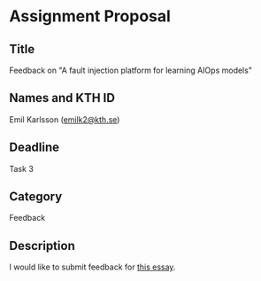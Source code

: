 # Assignment Proposal

## Title

Feedback on "A fault injection platform for learning AIOps models"

## Names and KTH ID

Emil Karlsson (emilk2@kth.se)

## Deadline

Task 3

## Category

Feedback

## Description

I would like to submit feedback for [this essay](https://github.com/KTH/devops-course/pull/2165).
